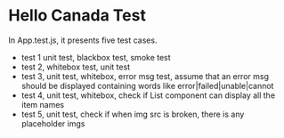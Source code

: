 # Hello Canada Test

In App.test.js, it presents five test cases.

- test 1 unit test, blackbox test, smoke test
- test 2, whitebox test, unit test
- test 3, unit test, whitebox, error msg test, assume that an error msg should be displayed containing words like error|failed|unable|cannot 
- test 4, unit test, whitebox, check if List component can display all the item names
- test 5, unit test, check if when img src is broken, there is any placeholder imgs
